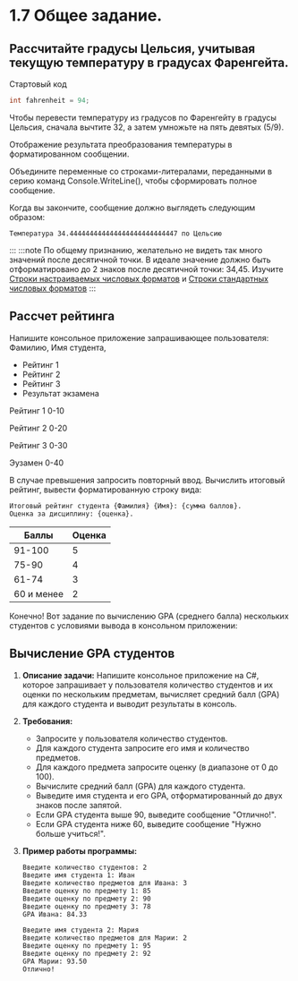 # 1.7 Общее задание. 
## Рассчитайте градусы Цельсия, учитывая текущую температуру в градусах Фаренгейта.
Стартовый код
```cs
int fahrenheit = 94;
```
Чтобы перевести температуру из градусов по Фаренгейту в градусы Цельсия, сначала вычтите 32, а затем умножьте на пять девятых (5/9).

Отображение результата преобразования температуры в форматированном сообщении.

Объедините переменные со строками-литералами, переданными в серию команд Console.WriteLine(), чтобы сформировать полное сообщение.

Когда вы закончите, сообщение должно выглядеть следующим образом:
```
Температура 34.444444444444444444444444447 по Цельсию
```
:::
:::note
По общему признанию, желательно не видеть так много значений после десятичной точки. В идеале значение должно быть отформатировано до 2 знаков после десятичной точки: 34,45.
Изучите [Строки настраиваемых числовых форматов](https://learn.microsoft.com/ru-ru/dotnet/standard/base-types/custom-numeric-format-strings) и [Строки стандартных числовых форматов](https://learn.microsoft.com/ru-ru/dotnet/standard/base-types/standard-numeric-format-strings)
:::

## Рассчет рейтинга
Напишите консольное приложение запрашивающее пользователя: 
Фамилию, 
Имя студента, 
+ Рейтинг 1
+ Рейтинг 2
+ Рейтинг 3 
+ Результат экзамена

Рейтинг 1 0-10

Рейтинг 2 0-20

Рейтинг 3 0-30

Эузамен 0-40 

В случае превышения запросить повторный ввод.
Вычислить итоговый рейтинг, вывести форматированную строку вида:
```
Итоговый рейтинг студента {Фамилия} {Имя}: {сумма баллов}.
Оценка за дисциплину: {оценка}.
```
|Баллы|Оценка|
|---|---|
|91-100 |5|
|75-90 |4|
|61-74|3|
|60 и менее| 2|

Конечно! Вот задание по вычислению GPA (среднего балла) нескольких студентов с условиями вывода в консольном приложении:

## Вычисление GPA студентов

1. **Описание задачи:**
   Напишите консольное приложение на C#, которое запрашивает у пользователя количество студентов и их оценки по нескольким предметам, вычисляет средний балл (GPA) для каждого студента и выводит результаты в консоль.

2. **Требования:**
   - Запросите у пользователя количество студентов.
   - Для каждого студента запросите его имя и количество предметов.
   - Для каждого предмета запросите оценку (в диапазоне от 0 до 100).
   - Вычислите средний балл (GPA) для каждого студента.
   - Выведите имя студента и его GPA, отформатированный до двух знаков после запятой.
   - Если GPA студента выше 90, выведите сообщение "Отлично!".
   - Если GPA студента ниже 60, выведите сообщение "Нужно больше учиться!".

3. **Пример работы программы:**
   ```
   Введите количество студентов: 2
   Введите имя студента 1: Иван
   Введите количество предметов для Ивана: 3
   Введите оценку по предмету 1: 85
   Введите оценку по предмету 2: 90
   Введите оценку по предмету 3: 78
   GPA Ивана: 84.33

   Введите имя студента 2: Мария
   Введите количество предметов для Марии: 2
   Введите оценку по предмету 1: 95
   Введите оценку по предмету 2: 92
   GPA Марии: 93.50
   Отлично!



